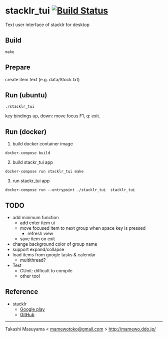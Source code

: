 stacklr_tui [![Build Status](https://travis-ci.org/mamewotoko/stacklr_tui.svg?branch=master)](https://travis-ci.org/mamewotoko/stacklr_tui)
==========

Text user interface of stacklr for desktop

Build
-----

```
make
```

Prepare
-------
create item text (e.g. data/Stock.txt)

Run (ubuntu)
-------------

```
./stacklr_tui
```
key bindings
up, down: move focus
F1, q:  exit.

Run (docker)
-------------

1. build docker container image

```
docker-compose build
```

2. build stackr_tui app

```
docker-compose run stacklr_tui make
```

3. run stackr_tui app

```
docker-compose run --entrypoint ./stacklr_tui  stacklr_tui
```

TODO
----
* add minimum function
  * add enter item ui
  * move focused item to next group when space key is pressed
    * refresh view
  * save item on exit
* change background color of group name
* support expand/collapse
* load items from google tasks & calendar
  * multithread?
* Test
  * CUnit: difficult to compile
  * other tool

Reference
---------
* stacklr
  * [Google play](https://play.google.com/store/apps/details?id=com.mamewo.stacklr)
  * [GitHub](https://github.com/mamewotoko/stacklr)

----
Takashi Masuyama < mamewotoko@gmail.com >
http://mamewo.ddo.jp/

